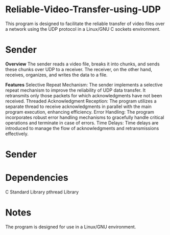 # Reliable-Video-Transfer-using-UDP
This program is designed to facilitate the reliable transfer of video files over a network using the UDP protocol in a Linux/GNU C sockets environment. 
# Sender
**Overview**
The sender reads a video file, breaks it into chunks, and sends these chunks over UDP to a receiver. The receiver, on the other hand, receives, organizes, and writes the data to a file.

**Features**
Selective Repeat Mechanism: The sender implements a selective repeat mechanism to improve the reliability of UDP data transfer. It retransmits only those packets for which acknowledgments have not been received.
Threaded Acknowledgment Reception: The program utilizes a separate thread to receive acknowledgments in parallel with the main program execution, enhancing efficiency.
Error Handling: The program incorporates robust error handling mechanisms to gracefully handle critical operations and terminate in case of errors.
Time Delays: Time delays are introduced to manage the flow of acknowledgments and retransmissions effectively.

# Sender

# Dependencies
C Standard Library
pthread Library
# Notes
The program is designed for use in a Linux/GNU environment.
